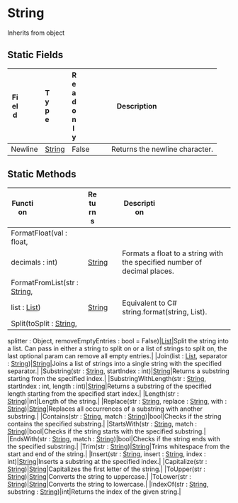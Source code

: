 # String
Inherits from object
## Static Fields
|<div style="width:30%">Field</div>|<div style="width:10%">Type</div>|<div style="width:10%">Readonly</div>|<div style="width:50%">Description</div>|
|---|---|---|---|
|Newline|[String](../static/String.md)|False|Returns the newline character.|
## Static Methods
|<div style="width:33%">Function</div>|<div style="width:33%">Returns</div>|<div style="width:33%">Description</div>|
|---|---|---|
|FormatFloat(val : float,
decimals : int)|[String](../static/String.md)|Formats a float to a string with the specified number of decimal places.|
|FormatFromList(str : [String](../static/String.md),
list : [List](../objects/List.md))|[String](../static/String.md)|Equivalent to C# string.format(string, List<string>).|
|Split(toSplit : [String](../static/String.md),
splitter : Object,
removeEmptyEntries : bool = False)|[List](../objects/List.md)|Split the string into a list. Can pass in either a string to split on or a list of strings to split on, the last optional param can remove all empty entries.|
|Join(list : [List](../objects/List.md),
separator : [String](../static/String.md))|[String](../static/String.md)|Joins a list of strings into a single string with the specified separator.|
|Substring(str : [String](../static/String.md),
startIndex : int)|[String](../static/String.md)|Returns a substring starting from the specified index.|
|SubstringWithLength(str : [String](../static/String.md),
startIndex : int,
length : int)|[String](../static/String.md)|Returns a substring of the specified length starting from the specified start index.|
|Length(str : [String](../static/String.md))|int|Length of the string.|
|Replace(str : [String](../static/String.md),
replace : [String](../static/String.md),
with : [String](../static/String.md))|[String](../static/String.md)|Replaces all occurrences of a substring with another substring.|
|Contains(str : [String](../static/String.md),
match : [String](../static/String.md))|bool|Checks if the string contains the specified substring.|
|StartsWith(str : [String](../static/String.md),
match : [String](../static/String.md))|bool|Checks if the string starts with the specified substring.|
|EndsWith(str : [String](../static/String.md),
match : [String](../static/String.md))|bool|Checks if the string ends with the specified substring.|
|Trim(str : [String](../static/String.md))|[String](../static/String.md)|Trims whitespace from the start and end of the string.|
|Insert(str : [String](../static/String.md),
insert : [String](../static/String.md),
index : int)|[String](../static/String.md)|Inserts a substring at the specified index.|
|Capitalize(str : [String](../static/String.md))|[String](../static/String.md)|Capitalizes the first letter of the string.|
|ToUpper(str : [String](../static/String.md))|[String](../static/String.md)|Converts the string to uppercase.|
|ToLower(str : [String](../static/String.md))|[String](../static/String.md)|Converts the string to lowercase.|
|IndexOf(str : [String](../static/String.md),
substring : [String](../static/String.md))|int|Returns the index of the given string.|
